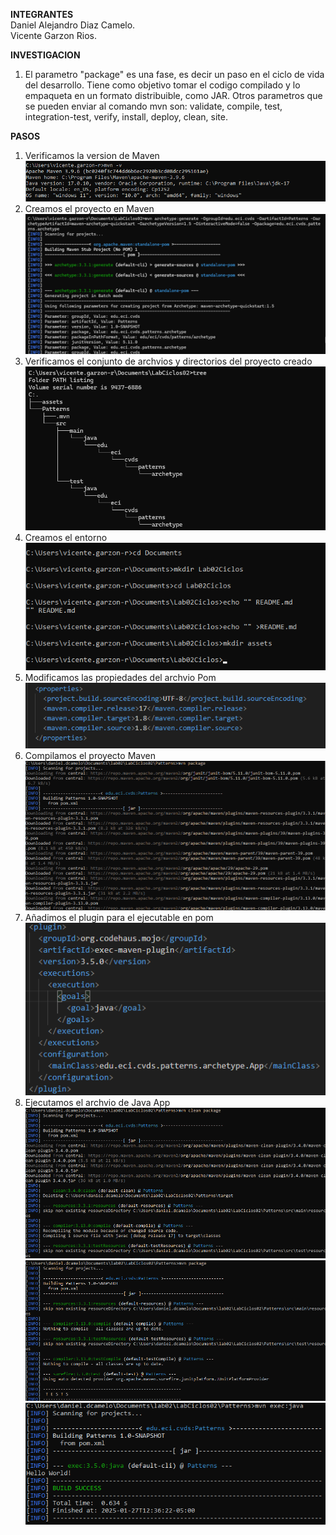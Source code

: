 **INTEGRANTES**  
Daniel Alejandro Diaz Camelo.  
Vicente Garzon Rios.  

**INVESTIGACION**
1. El parametro "package" es una fase, es decir un paso en el ciclo de vida del desarrollo. Tiene como objetivo tomar el codigo compilado y lo empaqueta en un formato distribuible, como JAR. Otros parametros que se pueden enviar al comando mvn son: validate, compile, test, integration-test, verify, install, deploy, clean, site.

**PASOS**
1. Verificamos la version de Maven
![alt text](assets/VersionMaven.png)
2. Creamos el proyecto en Maven
![alt text](assets/creation_maven.png)
3. Verificamos el conjunto de archvios y directorios del proyecto creado
![alt text](assets/cmd_tree.png)
4. Creamos el entorno
![alt text](assets/creacion_entorno.png)
5. Modificamos las propiedades del archvio Pom
![alt text](assets/properties_pom.png)
6. Compilamos el proyecto Maven 
![alt text](assets/mvn_package.png)  
7. Añadimos el plugin para el ejecutable en pom 
![alt text](assets/plugin_pom.png)  
8. Ejecutamos el archvio de Java App
![alt text](assets/mvn_clean_package.png)  
![alt text](assets/mvn_package2.png)  
![alt text](assets/mvn_exec.png) 